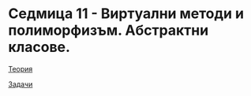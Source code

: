 # Седмица 11 - Виртуални методи и полиморфизъм. Абстрактни класове.

[Теория](https://github.com/peshe/OOP-2022/tree/main/practics/Information%20Systems/1/Week11/Theory)

[Задачи](https://github.com/peshe/OOP-2022/tree/main/practics/Information%20Systems/1/Week11/Tasks)
